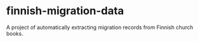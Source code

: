 # finnish-migration-data
A project of automatically extracting migration records from Finnish church books.
